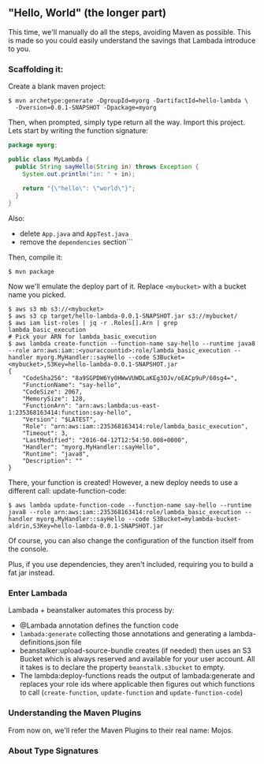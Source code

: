 ## "Hello, World" (the longer part)

This time, we'll manually do all the steps, avoiding Maven as possible. This is made so you could easily understand the savings that Lambada introduce to you.

### Scaffolding it:

Create a blank maven project:

```
$ mvn archetype:generate -DgroupId=myorg -DartifactId=hello-lambda \
  -Dversion=0.0.1-SNAPSHOT -Dpackage=myorg
```

Then, when prompted, simply type return all the way. Import this project. Lets start by writing the function signature:

```java
package myorg;

public class MyLambda {
  public String sayHello(String in) throws Exception {
    System.out.println("in: " + in);
    
    return "{\"hello\": \"world\"}";
  }
}
```

Also:
  * delete ```App.java``` and ```AppTest.java```
  * remove the ```dependencies``` section```

Then, compile it:

```
$ mvn package
```

Now we'll emulate the deploy part of it. Replace ```<mybucket>``` with a bucket name you picked.

```
$ aws s3 mb s3://<mybucket>
$ aws s3 cp target/hello-lambda-0.0.1-SNAPSHOT.jar s3://mybucket/
$ aws iam list-roles | jq -r .Roles[].Arn | grep lambda_basic_execution 
# Pick your ARN for lambda_basic_execution
$ aws lambda create-function --function-name say-hello --runtime java8 --role arn:aws:iam::<youraccountid>:role/lambda_basic_execution --handler myorg.MyHandler::sayHello --code S3Bucket=<mybucket>,S3Key=hello-lambda-0.0.1-SNAPSHOT.jar
{
    "CodeSha256": "8a9SGPDW6Yy0HWwVUWDLaKEg3OJv/oEACp9uP/60sg4=", 
    "FunctionName": "say-hello", 
    "CodeSize": 2067, 
    "MemorySize": 128, 
    "FunctionArn": "arn:aws:lambda:us-east-1:235368163414:function:say-hello", 
    "Version": "$LATEST", 
    "Role": "arn:aws:iam::235368163414:role/lambda_basic_execution", 
    "Timeout": 3, 
    "LastModified": "2016-04-12T12:54:50.008+0000", 
    "Handler": "myorg.MyHandler::sayHello", 
    "Runtime": "java8", 
    "Description": ""
}
```

There, your function is created! However, a new deploy needs to use a different call: update-function-code:

```
$ aws lambda update-function-code --function-name say-hello --runtime java8 --role arn:aws:iam::235368163414:role/lambda_basic_execution --handler myorg.MyHandler::sayHello --code S3Bucket=mylambda-bucket-aldrin,S3Key=hello-lambda-0.0.1-SNAPSHOT.jar
```

Of course, you can also change the configuration of the function itself from the console.

Plus, if you use dependencies, they aren't included, requiring you to build a fat jar instead.

### Enter Lambada

Lambada + beanstalker automates this process by:

  * @Lambada annotation defines the function code
  * ```lambada:generate``` collecting those annotations and generating a lambda-definitions.json file
  * beanstalker:upload-source-bundle creates (if needed) then uses an S3 Bucket which is always reserved and available for your user account. All it takes is to declare the property ```beanstalk.s3bucket``` to empty.
  * The lambda:deploy-functions reads the output of lambada:generate and replaces your role ids where applicable then figures out which functions to call (```create-function```, ```update-function``` and ```update-function-code```)

### Understanding the Maven Plugins

From now on, we'll refer the Maven Plugins to their real name: Mojos.

### About Type Signatures


